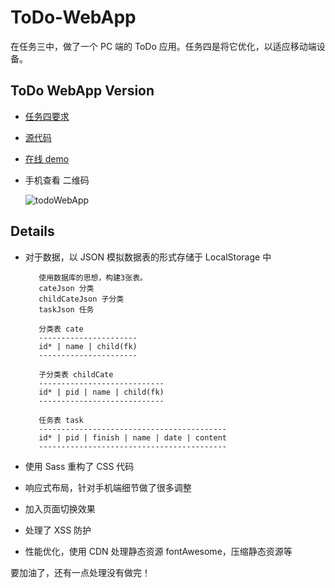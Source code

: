 # ToDo-WebApp

在任务三中，做了一个 PC 端的 ToDo 应用。任务四是将它优化，以适应移动端设备。

## ToDo WebApp Version

* [任务四要求](https://github.com/baidu-ife/ife/tree/master/task/task0004)
* [源代码](https://github.com/Gaohaoyang/ToDo-WebApp)
* [在线 demo](http://gaohaoyang.github.io/ToDo-WebApp/)
* 手机查看 二维码
    
    ![todoWebApp](http://7q5cdt.com1.z0.glb.clouddn.com/task4-code-todoWebApp.png)

## Details

* 对于数据，以 JSON 模拟数据表的形式存储于 LocalStorage 中

         使用数据库的思想，构建3张表。
         cateJson 分类
         childCateJson 子分类
         taskJson 任务
         
         分类表 cate
         ----------------------
         id* | name | child(fk)
         ----------------------
         
         子分类表 childCate
         ----------------------------
         id* | pid | name | child(fk)
         ----------------------------
         
         任务表 task
         ------------------------------------------
         id* | pid | finish | name | date | content
         ------------------------------------------

* 使用 Sass 重构了 CSS 代码
* 响应式布局，针对手机端细节做了很多调整
* 加入页面切换效果
* 处理了 XSS 防护
* 性能优化，使用 CDN 处理静态资源 fontAwesome，压缩静态资源等

要加油了，还有一点处理没有做完！


